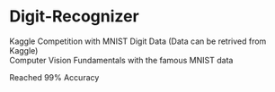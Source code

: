 # Digit-Recognizer
Kaggle Competition with MNIST Digit Data (Data can be retrived from Kaggle)  
Computer Vision Fundamentals with the famous MNIST data

Reached 99% Accuracy
